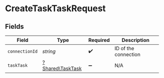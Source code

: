 # CreateTaskTaskRequest


## Fields

| Field                                               | Type                                                | Required                                            | Description                                         |
| --------------------------------------------------- | --------------------------------------------------- | --------------------------------------------------- | --------------------------------------------------- |
| `connectionId`                                      | *string*                                            | :heavy_check_mark:                                  | ID of the connection                                |
| `taskTask`                                          | [?Shared\TaskTask](../../Models/Shared/TaskTask.md) | :heavy_minus_sign:                                  | N/A                                                 |